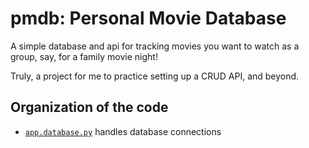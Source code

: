 # pmdb: Personal Movie Database
A simple database and api for tracking movies you want to watch as a group, say, for a family movie night!

Truly, a project for me to practice setting up a CRUD API, and beyond.

## Organization of the code
- [`app.database.py`](app/database.py) handles database connections